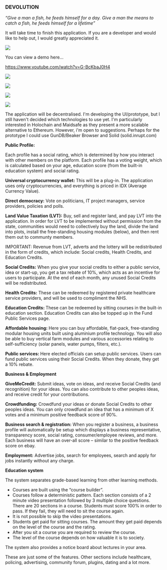 <h3>DEVOLUTION</h3>

<p><i>“Give a man a fish, he feeds himself for a day. Give a man the means to catch a fish, he feeds himself for a lifetime”</i></p>

<p>It will take time to finish this application. If you are a developer and would like to help out, I would greatly appreciated it.</p>

[![](https://www.paypalobjects.com/en_US/i/btn/btn_donateCC_LG.gif)](https://www.paypal.com/cgi-bin/webscr?cmd=_s-xclick&hosted_button_id=EC3KMDEZ4282U)

<p>You can view a demo here...</p>
<a href="https://www.youtube.com/watch?v=G-BcKbaJ0H4">https://www.youtube.com/watch?v=G-BcKbaJ0H4</a>

<p><img src="screenshot.PNG" /></p>
<p><img src="screenshot-voting.PNG" /></p>
<p><img src="screenshot-pubservices.PNG" /></p>
<p><img src="screenshot-extension.PNG" /></p>
<p>The application will be decentralised. I'm developing the UI/prototype, but I still haven't decided which technologies to use yet. I'm particularly interested in Holochain and Maidsafe as they present a more scalable alternative to Ethereum. However, i'm open to suggestions. Perhaps for the prototype I could use GunDB/Beaker Browser and Solid (solid.inrupt.com)</p>

<p><b>Public Profile:</b></p>

<p>Each profile has a social rating, which is determined by how you interact with other members on the platform. Each profile has a voting weight, which is calculated based on your age, education score (from the built-in education system) and social rating. 
</p>

<p><b>Universal cryptocurrency wallet: </b>This will be a plug-in. The application uses only cryptocurrencies, and everything is priced in IDX (Average Currency Value).</p>

<p><b>Direct democracy:</b> Vote on politicians, IT project managers, service providers, policies and polls. </p>
<p><b>Land Value Taxation (LVT):</b> Buy, sell and register land, and pay LVT into the application. In order for LVT to be implemented without permission from the state, communities would need to collectively buy the land, divide the land into plots, install the free-standing housing modules (below), and then rent them out to communty members.</p>
<p>IMPORTANT: Revenue from LVT, adverts and the lottery will be redistributed in the form of credits, which include: Social credits, Health Credits, and Education Credits.</p>


<p><b>Social Credits:</b> When you give your social credits to either a public service, idea or start-up, you get a tax rebate of 10%, which acts as an incentive for users to participate. At the end of each month, any unused Social Credits will be redistributed. 
</p>
<p>
<b>Health Credits:</b> These can be redeemed by registered private healthcare service providers, and will be used to compliment the NHS. 
</p>
<p>
<b>Education Credits: </b>These can be redeemed by sitting courses in the built-in education section. Education Credits can also be topped up in the Fund Public Services page.</p>
<p><b>Affordable housing:</b> Here you can buy affordable, flat-pack, free-standing modular housing units built using aluminium profile technology. You will also be able to buy vertical farm modules and various accessories relating to self-sufficiency (solar panels, water pumps, filters, etc.).</p>
 
<p><b>Public services: </b>Here elected officials can setup public services. Users can fund public services using their Social Credits. When they donate, they get a 10% rebate.</p>

<p><b>Business &amp; Employment</b></p>
<p><b>GiveMeCredit:</b> Submit ideas, vote on ideas, and receive Social Credits (and recognition) for your ideas. You can also contribute to other peoples ideas, and receive credit for your contributions. </p>
<p><b>Crowdfunding:</b> Crowdfund your ideas or donate Social Credits to other peoples ideas. You can only crowdfund an idea that has a minimum of X votes and a minimum positive feedback score of 90%.</p> 
 <p><b>Business search &amp; registration:</b> When you register a business, a business profile will automatically be setup which displays a business representative, transparency score, social rating, consumer/employee reviews, and more. Each business will have an over-all score – similar to the positive feedback score on ebay.</p>
<p><b>Employment:</b> Advertise jobs, search for employees, search and apply for jobs instantly without any charge.</p>


<p><b>Education system</b></p>
<p>The system separates grade-based learning from other learning methods. </p>
<ul>
<li>Courses are built using the “course builder”.</li>
<li>Courses follow a deterministic pattern. Each section consists of a 2 minute video presentation followed by 3 multiple choice questions. There are 20 sections in a course. Students must score 100% in order to pass. If they fail, they will need to sit the course again.</li>
<li>It is not possible to skip the video presentations.</li>
<li>Students get paid for sitting courses. The amount they get paid depends on the level of the course and the rating.</li>
<li>After you sit a course you are required to review the course.</li>
<li>The level of the course depends on how valuable it is to society.</li>
</ul>

<p>The system also provides a notice board about lectures in your area. </p>

<p>These are just some of the features. Other sections include healthcare, policing, advertising, community forum, plugins, dating and a lot more.</p>
